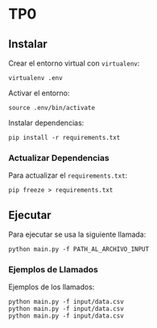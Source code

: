 # TP0

## Instalar

Crear el entorno virtual con `virtualenv`:
```
virtualenv .env
```

Activar el entorno:
```
source .env/bin/activate
```

Instalar dependencias:
```
pip install -r requirements.txt
```

### Actualizar Dependencias

Para actualizar el `requirements.txt`:
```
pip freeze > requirements.txt
```

## Ejecutar

Para ejecutar se usa la siguiente llamada:
```
python main.py -f PATH_AL_ARCHIVO_INPUT 
```

### Ejemplos de Llamados

Ejemplos de los llamados:
```
python main.py -f input/data.csv 
python main.py -f input/data.csv 
python main.py -f input/data.csv 
```
